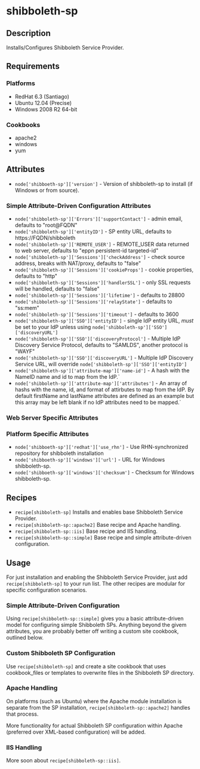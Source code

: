# shibboleth-sp

## Description

Installs/Configures Shibboleth Service Provider.

## Requirements

### Platforms

* RedHat 6.3 (Santiago)
* Ubuntu 12.04 (Precise)
* Windows 2008 R2 64-bit

### Cookbooks

* apache2
* windows
* yum

## Attributes

* `node['shibboeth-sp']['version']` - Version of shibboleth-sp to
  install (if Windows or from source).

### Simple Attribute-Driven Configuration Attributes

* `node['shibboleth-sp']['Errors']['supportContact']` - admin email, defaults
  to "root@FQDN"
* `node['shibboleth-sp']['entityID']` - SP entity URL, defaults to 
  https://FQDN/shibboleth
* `node['shibboleth-sp']['REMOTE_USER']` - REMOTE_USER data returned to web
  server, defaults to "eppn persistent-id targeted-id"
* `node['shibboleth-sp']['Sessions']['checkAddress']` - check source address,
  breaks with NAT/proxy, defaults to "false"
* `node['shibboleth-sp']['Sessions']['cookieProps']` - cookie properties,
  defaults to "http"
* `node['shibboleth-sp']['Sessions']['handlerSSL']` - only SSL requests will be
  handled, defaults to "false"
* `node['shibboleth-sp']['Sessions']['lifetime']` - defaults to 28800
* `node['shibboleth-sp']['Sessions']['relayState']` - defaults to "ss:mem"
* `node['shibboleth-sp']['Sessions']['timeout']` - defaults to 3600
* `node['shibboleth-sp']['SSO']['entityID']` - single IdP entity URL,
  _must_ be set to your IdP unless using
  `node['shibboleth-sp']['SSO']['discoveryURL']`
* `node['shibboleth-sp']['SSO']['discoveryProtocol']` - Multiple IdP Discovery
  Service Protocol, defaults to "SAMLDS", another protocol is "WAYF"
* `node['shibboleth-sp']['SSO']['discoveryURL']` - Multiple IdP Discovery
  Service URL, will override `node['shibboleth-sp']['SSO']['entityID']`
* `node['shibboleth-sp']['attribute-map']['name-id']` - A hash with the NameID
  name and id to map from the IdP.`
* `node['shibboleth-sp']['attribute-map']['attributes']` - An array of hashs 
  with the name, id, and format of attirbutes to map from the IdP. By default
  firstName and lastName attributes are defined as an example but this array
  may be left blank if no IdP attributes need to be mapped.`


### Web Server Specific Attributes

### Platform Specific Attributes

* `node['shibboeth-sp']['redhat']['use_rhn']` - Use RHN-synchronized repository
  for shibboleth installation
* `node['shibboeth-sp']['windows']['url']` - URL for Windows shibboleth-sp.
* `node['shibboeth-sp']['windows']['checksum']` - Checksum for Windows
  shibboleth-sp.

## Recipes

* `recipe[shibboleth-sp]` Installs and enables base Shibboleth Service
  Provider.
* `recipe[shibboleth-sp::apache2]` Base recipe and Apache handling.
* `recipe[shibboleth-sp::iis]` Base recipe and IIS handling.
* `recipe[shibboleth-sp::simple]` Base recipe and simple attribute-driven configuration.

## Usage

For just installation and enabling the Shibboleth Service Provider, just add
`recipe[shibboleth-sp]` to your run list. The other recipes are modular for
specific configuration scenarios.

### Simple Attribute-Driven Configuration

Using `recipe[shibboleth-sp::simple]` gives you a basic attribute-driven model
for configuring simple Shibboleth SPs. Anything beyond the givem attributes,
you are probably better off writing a custom site cookbook, outlined below.

### Custom Shibboleth SP Configuration

Use `recipe[shibboleth-sp]` and create a site cookbook that uses cookbook_files
or templates to overwrite files in the Shibboleth SP directory.

### Apache Handling

On platforms (such as Ubuntu) where the Apache module installation is separate
from the SP installation, `recipe[shibboleth-sp::apache2]` handles that process.

More functionality for actual Shibboleth SP configuration within Apache
(preferred over XML-based configuration) will be added.

### IIS Handling

More soon about `recipe[shibboleth-sp::iis]`.
